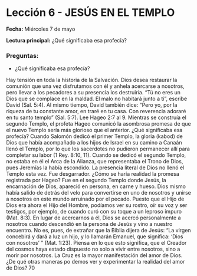 # Lección 6 - JESÚS EN EL TEMPLO

**Fecha:** Miércoles 7 de mayo

**Lectura principal:** ¿Qué significaba esa profecía?

### Preguntas:
- ¿Qué significaba esa profecía?

Hay tensión en toda la historia de la Salvación. Dios desea restaurar la comunión que una vez disfrutamos con él y anhela acercarse a nosotros, pero llevar a los pecadores a su presencia los destruiría. “Tú no eres un Dios que se complace en la maldad. El malo no habitará junto a ti”, escribe David (Sal. 5:4). Al mismo tiempo, David también dice: “Pero yo, por la riqueza de tu constante amor, en­ traré en tu casa. Con reverencia adoraré en tu santo templo” (Sal. 5:7). Lee Hageo 2:7 al 9. Mientras se construía el segundo Templo, el profeta Hageo comunicó la asombrosa promesa de que el nuevo Templo sería más glorioso que el anterior. ¿Qué significaba esa profecía? Cuando Salomón dedicó el primer Templo, la gloria (kabod) de Dios que había acompañado a los hijos de Israel en su camino a Canaán llenó el Templo, por lo que los sacerdotes no pudieron permanecer allí para completar su labor (1 Rey. 8:10, 11). Cuando se dedicó el segundo Templo, no estaba en él el Arca de la Alianza, que representaba el Trono de Dios, pues Jeremías la había escondido. La presencia literal de Dios no llenó el Templo esta vez. Fue desgarrador. ¿Cómo se haría realidad la promesa registrada por Hageo? Fue en el segundo Templo donde Jesús, la encarnación de Dios, apareció en persona, en carne y hueso. Dios mismo había salido de detrás del velo para convertirse en uno de nosotros y unirse a nosotros en este mundo arruinado por el pecado. Puesto que el Hijo de Dios era ahora el Hijo del Hombre, podíamos ver su rostro, oír su voz y ser testigos, por ejemplo, de cuando curó con su toque a un leproso impuro (Mat. 8:3). En lugar de acercarnos a él, Dios se acercó personalmente a nosotros cuando descendió en la persona de Jesús y vino a nuestro encuentro. No es, pues, de extrañar que la Biblia dijera de Jesús: “La virgen concebirá y dará a luz un hijo, y lo llamarán Emanuel, que significa: ‘Dios con nosotros’ ” (Mat. 1:23). Piensa en lo que esto significa, que el Creador del cosmos haya estado dispuesto no solo a vivir entre nosotros, sino a morir por nosotros. La Cruz es la mayor manifestación del amor de Dios. ¿De qué otras maneras po­ demos ver y experimentar la realidad del amor de Dios? 70